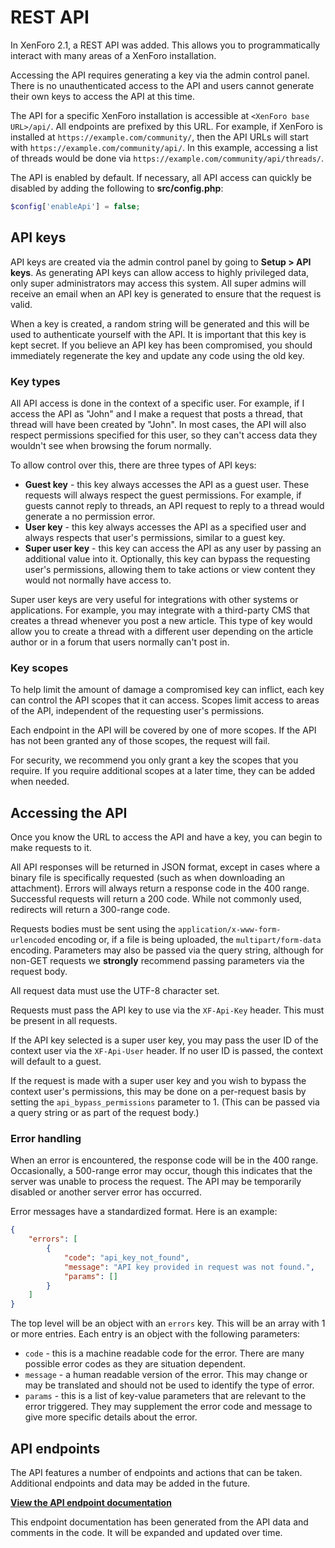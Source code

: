 # REST API

In XenForo 2.1, a REST API was added. This allows you to programmatically interact with many areas of a XenForo installation.

Accessing the API requires generating a key via the admin control panel. There is no unauthenticated access to the API and users cannot generate their own keys to access the API at this time.

The API for a specific XenForo installation is accessible at `<XenForo base URL>/api/`. All endpoints are prefixed by this URL. For example, if XenForo is installed at `https://example.com/community/`, then the API URLs will start with `https://example.com/community/api/`. In this example, accessing a list of threads would be done via `https://example.com/community/api/threads/`.

The API is enabled by default. If necessary, all API access can quickly be disabled by adding the following to **src/config.php**:

```php title="src/config.php"
$config['enableApi'] = false;
```

## API keys

API keys are created via the admin control panel by going to **Setup > API keys**. As generating API keys can allow access to highly privileged data, only super administrators may access this system. All super admins will receive an email when an API key is generated to ensure that the request is valid.

When a key is created, a random string will be generated and this will be used to authenticate yourself with the API. It is important that this key is kept secret. If you believe an API key has been compromised, you should immediately regenerate the key and update any code using the old key.  

### Key types

All API access is done in the context of a specific user. For example, if I access the API as "John" and I make a request that posts a thread, that thread will have been created by "John". In most cases, the API will also respect permissions specified for this user, so they can't access data they wouldn't see when browsing the forum normally.

To allow control over this, there are three types of API keys:

* **Guest key** - this key always accesses the API as a guest user. These requests will always respect the guest permissions. For example, if guests cannot reply to threads, an API request to reply to a thread would generate a no permission error.
* **User key** - this key always accesses the API as a specified user and always respects that user's permissions, similar to a guest key.
* **Super user key** - this key can access the API as any user by passing an additional value into it. Optionally, this key can bypass the requesting user's permissions, allowing them to take actions or view content they would not normally have access to.

Super user keys are very useful for integrations with other systems or applications. For example, you may integrate with a third-party CMS that creates a thread whenever you post a new article. This type of key would allow you to create a thread with a different user depending on the article author or in a forum that users normally can't post in.


### Key scopes

To help limit the amount of damage a compromised key can inflict, each key can control the API scopes that it can access. Scopes limit access to areas of the API, independent of the requesting user's permissions.

Each endpoint in the API will be covered by one of more scopes. If the API has not been granted any of those scopes, the request will fail.

For security, we recommend you only grant a key the scopes that you require. If you require additional scopes at a later time, they can be added when needed.

## Accessing the API

Once you know the URL to access the API and have a key, you can begin to make requests to it.

All API responses will be returned in JSON format, except in cases where a binary file is specifically requested (such as when downloading an attachment). Errors will always return a response code in the 400 range. Successful requests will return a 200 code. While not commonly used, redirects will return a 300-range code.

Requests bodies must be sent using the `application/x-www-form-urlencoded` encoding or, if a file is being uploaded,  the `multipart/form-data` encoding. Parameters may also be passed via the query string, although for non-GET requests we **strongly** recommend passing parameters via the request body.

All request data must use the UTF-8 character set.

Requests must pass the API key to use via the `XF-Api-Key` header. This must be present in all requests.

If the API key selected is a super user key, you may pass the user ID of the context user via the `XF-Api-User` header. If no user ID is passed, the context will default to a guest.

If the request is made with a super user key and you wish to bypass the context user's permissions, this may be done on a per-request basis by setting the `api_bypass_permissions` parameter to 1. (This can be passed via a query string or as part of the request body.)

### Error handling

When an error is encountered, the response code will be in the 400 range. Occasionally, a 500-range error may occur, though this indicates that the server was unable to process the request. The API may be temporarily disabled or another server error has occurred.

Error messages have a standardized format. Here is an example:

```json
{
    "errors": [
        {
            "code": "api_key_not_found",
            "message": "API key provided in request was not found.",
            "params": []
        }
    ]
}
```

The top level will be an object with an `errors` key. This will be an array with 1 or more entries. Each entry is an object with the following parameters:

* `code` - this is a machine readable code for the error. There are many possible error codes as they are situation dependent.
* `message` - a human readable version of the error. This may change or may be translated and should not be used to identify the type of error.
* `params` - this is a list of key-value parameters that are relevant to the error triggered. They may supplement the error code and message to give more specific details about the error.

## API endpoints

The API features a number of endpoints and actions that can be taken. Additional endpoints and data may be added in the future.

**[View the API endpoint documentation](https://xenforo.com/community/pages/api-endpoints/)**

This endpoint documentation has been generated from the API data and comments in the code. It will be expanded and updated over time.
